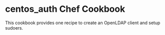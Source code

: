 centos_auth Chef Cookbook
==========================

This cookbook provides one recipe to create an OpenLDAP client
and setup sudoers.